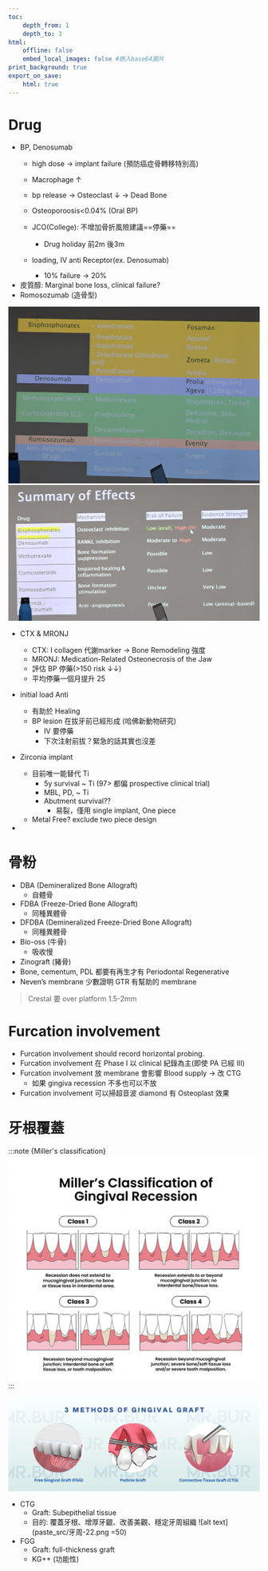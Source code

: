 ```yaml
---
toc:
    depth_from: 1
    depth_to: 3
html:
    offline: false
    embed_local_images: false #嵌入base64圖片
print_background: true
export_on_save:
    html: true
---
```





# Drug 

- BP, Denosumab
  - high dose &rarr; implant failure (預防癌症骨轉移特別高)
  - Macrophage &uarr;
  - bp release &rarr; Osteoclast &darr; &rarr; Dead Bone
  - Osteoporoosis<0.04% (Oral BP)
  - JCO(College): 不增加骨折風險建議==停藥==
    - Drug holiday 前2m 後3m

  - loading, IV anti Receptor(ex. Denosumab) 
    - 10% failure &rarr; 20%
- 皮質醇: Marginal bone loss, clinical failure?
- Romosozumab (造骨型)

![alt text](paste_src/牙周-26.png)
![alt text](paste_src/牙周-27.png)


- CTX & MRONJ
  - CTX: I collagen 代謝marker &rarr; Bone Remodeling 強度
  - MRONJ: Medication-Related Osteonecrosis of the Jaw 
  - 評估 BP 停藥(>150 risk &darr;&darr;)
  - 平均停藥一個月提升 25
- initial load Anti 
  - 有助於 Healing
  - BP lesion 在拔牙前已經形成 (哈佛新動物研究)
    - IV 要停藥 
    - 下次注射前拔？緊急的話其實也沒差


- Zirconia implant 
  - 目前唯一能替代 Ti 
    - 5y survival \~ Ti (97> 都偏 prospective clinical trial)
    - MBL, PD,  \~ Ti
    - Abutment survival??
      - 易裂，僅用 single implant, One piece
  - Metal Free? exclude two piece design 


- 




# 骨粉
- DBA (Demineralized Bone Allograft) 
  - 自體骨
- FDBA (Freeze-Dried Bone Allograft)
  - 同種異體骨
- DFDBA (Demineralized Freeze-Dried Bone Allograft)
  - 同種異體骨
- Bio-oss (牛骨)
  - 吸收慢
- Zinograft (豬骨)
- Bone, cementum, PDL 都要有再生才有 Periodontal Regenerative
- Neven’s membrane 少數證明 GTR 有幫助的 membrane


> Crestal 要 over platform 1.5-2mm



# Furcation involvement

- Furcation involvement should record horizontal probing.
- Furcation involvement 在 Phase I 以 clinical 紀錄為主(即使 PA 已經 III)
- Furcation involvement 放 membrane 會影響 Blood supply &rarr; 改 CTG
  - 如果 gingiva recession 不多也可以不放
- Furcation involvement 可以掃超音波 diamond 有 Osteoplast 效果


# 牙根覆蓋

:::note {Miller's classification}
![alt text](paste_src/牙周-25.png)
:::

![alt text](paste_src/牙周-23.png)

- CTG 
  - Graft: Subepithelial tissue 
  - 目的: 覆蓋牙根、增厚牙齦、改善美觀、穩定牙周組織
![alt text](paste_src/牙周-22.png =50)
- FGG
  - Graft: full-thickness graft
  - KG++ (功能性)
